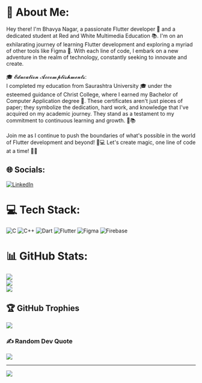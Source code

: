 # 💫 About Me:
Hey there! I'm Bhavya Nagar, a passionate Flutter developer 🦋 and a dedicated student at Red and White Multimedia Education 📚. I'm on an exhilarating journey of learning Flutter development and exploring a myriad of other tools like Figma 🎨. With each line of code, I embark on a new adventure in the realm of technology, constantly seeking to innovate and create.<br><br>🎓 𝓔𝓭𝓾𝓬𝓪𝓽𝓲𝓸𝓷 𝓐𝓬𝓬𝓸𝓶𝓹𝓵𝓲𝓼𝓱𝓶𝓮𝓷𝓽𝓼:<br>I completed my education from Saurashtra University 🎓 under the esteemed guidance of Christ College, where I earned my Bachelor of Computer Application degree 📜. These certificates aren't just pieces of paper; they symbolize the dedication, hard work, and knowledge that I've acquired on my academic journey. They stand as a testament to my commitment to continuous learning and growth. 💪📚<br><br>Join me as I continue to push the boundaries of what's possible in the world of Flutter development and beyond! 🌈💻 Let's create magic, one line of code at a time! 🚀✨


## 🌐 Socials:
[![LinkedIn](https://img.shields.io/badge/LinkedIn-%230077B5.svg?logo=linkedin&logoColor=white)](https://linkedin.com/in/bhavyanagar-flutterdeveloper) 

# 💻 Tech Stack:
![C](https://img.shields.io/badge/c-%2300599C.svg?style=for-the-badge&logo=c&logoColor=white) ![C++](https://img.shields.io/badge/c++-%2300599C.svg?style=for-the-badge&logo=c%2B%2B&logoColor=white) ![Dart](https://img.shields.io/badge/dart-%230175C2.svg?style=for-the-badge&logo=dart&logoColor=white) ![Flutter](https://img.shields.io/badge/Flutter-%2302569B.svg?style=for-the-badge&logo=Flutter&logoColor=white) ![Figma](https://img.shields.io/badge/figma-%23F24E1E.svg?style=for-the-badge&logo=figma&logoColor=white) ![Firebase](https://img.shields.io/badge/Firebase-039BE5?style=for-the-badge&logo=Firebase&logoColor=white)
# 📊 GitHub Stats:
![](https://github-readme-stats.vercel.app/api?username=bhavyanagarofficial&theme=radical&hide_border=false&include_all_commits=false&count_private=false)<br/>
![](https://github-readme-streak-stats.herokuapp.com/?user=bhavyanagarofficial&theme=radical&hide_border=false)<br/>
![](https://github-readme-stats.vercel.app/api/top-langs/?username=bhavyanagarofficial&theme=radical&hide_border=false&include_all_commits=false&count_private=false&layout=compact)

## 🏆 GitHub Trophies
![](https://github-profile-trophy.vercel.app/?username=bhavyanagarofficial&theme=radical&no-frame=false&no-bg=false&margin-w=4)

### ✍️ Random Dev Quote
![](https://quotes-github-readme.vercel.app/api?type=horizontal&theme=merko)

---
[![](https://visitcount.itsvg.in/api?id=bhavyaNagar-FlutterDeveloper&icon=0&color=0)](https://visitcount.itsvg.in)

<!-- Proudly created with GPRM ( https://gprm.itsvg.in ) -->
